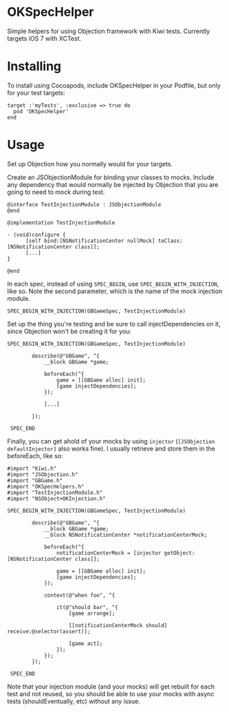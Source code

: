 OKSpecHelper
==============

Simple helpers for using Objection framework with Kiwi tests.
Currently targets iOS 7 with XCTest.

# Installing
To install using Cocoapods, include OKSpecHelper in your Podfile, but only for your test targets:

```
target :'myTests', :exclusive => true do
  pod 'OKSpecHelper'
end
```

# Usage
Set up Objection how you normally would for your targets. 

Create an JSObjectionModule for binding your classes to mocks. Include any dependency that would normally be injected by Objection that you are going to need to mock during test.

```
@interface TestInjectionModule : JSObjectionModule
@end

@implementation TestInjectionModule

- (void)configure {
      [self bind:[NSNotificationCenter nullMock] toClass:[NSNotificationCenter class]];
      [...]
}

@end
```

In each spec, instead of using ```SPEC_BEGIN```, use ```SPEC_BEGIN_WITH_INJECTION```, like so. Note the second parameter, which is the name of the mock injection module.

```
SPEC_BEGIN_WITH_INJECTION(GBGameSpec, TestInjectionModule)
```

Set up the thing you're testing and be sure to call injectDependencies on it, since Objection won't be creating it for you:

```
SPEC_BEGIN_WITH_INJECTION(GBGameSpec, TestInjectionModule)

        describe(@"GBGame", ^{
            __block GBGame *game;

            beforeEach(^{
                game = [[GBGame alloc] init];
                [game injectDependencies];
            });

            [...]

        });

 SPEC_END
```

Finally, you can get ahold of your mocks by using ```injector``` (```[JSObjection defaultInjector]``` also works fine). I usually retrieve and store them in the beforeEach, like so:

```
#import "Kiwi.h"
#import "JSObjection.h"
#import "GBGame.h"
#import "OKSpecHelpers.h"
#import "TestInjectionModule.h"
#import "NSObject+OKInjection.h"

SPEC_BEGIN_WITH_INJECTION(GBGameSpec, TestInjectionModule)

        describe(@"GBGame", ^{
            __block GBGame *game;
            __block NSNotificationCenter *notificationCenterMock;

            beforeEach(^{
                notificationCenterMock = [injector getObject:[NSNotificationCenter class]];

                game = [[GBGame alloc] init];
                [game injectDependencies];
            });

            context(@"when foo", ^{

                it(@"should bar", ^{
                    [game arrange];

                    [[notificationCenterMock should] receive:@selector(assert)];

                    [game act];
                });
            });
        });

 SPEC_END
```

Note that your injection module (and your mocks) will get rebuilt for each test and not reused, so you should be able to use your mocks with async tests (shouldEventually, etc) without any issue.
